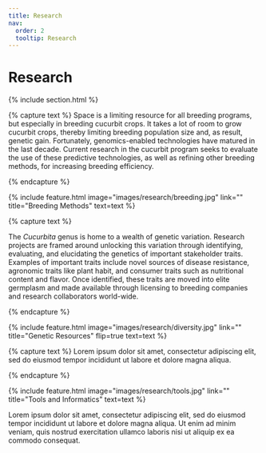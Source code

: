 ```yaml
---
title: Research
nav:
  order: 2
  tooltip: Research
---
```


# <i class="fas fa-dna"></i>Research

{% include section.html %}

{% capture text %}
Space is a limiting resource for all breeding programs, but especially in breeding cucurbit crops. 
It takes a lot of room to grow cucurbit crops, thereby limiting breeding population size and, as result, genetic gain.
Fortunately, genomics-enabled technologies have matured in the last decade.
Current research in the cucurbit program seeks to evaluate the use of these predictive technologies, as well as refining other breeding methods, for increasing breeding efficiency. 

{% endcapture %}

{%
  include feature.html
  image="images/research/breeding.jpg"
  link=""
  title="Breeding Methods"
  text=text
%}

{% capture text %}

The *Cucurbita* genus is home to a wealth of genetic variation.
Research projects are framed around unlocking this variation through identifying, evaluating, and elucidating the genetics of important stakeholder traits.
Examples of important traits include novel sources of disease resistance, agronomic traits like plant habit, and consumer traits such as nutritional content and flavor.
Once identified, these traits are moved into elite germplasm and made available through licensing to breeding companies and research collaborators world-wide.


{% endcapture %}

{%
  include feature.html
  image="images/research/diversity.jpg"
  link=""
  title="Genetic Resources"
  flip=true
  text=text
%}

{% capture text %}
Lorem ipsum dolor sit amet, consectetur adipiscing elit, sed do eiusmod tempor incididunt ut labore et dolore magna aliqua.

{% endcapture %}

{%
  include feature.html
  image="images/research/tools.jpg"
  link=""
  title="Tools and Informatics"
  text=text
%}

Lorem ipsum dolor sit amet, consectetur adipiscing elit, sed do eiusmod tempor incididunt ut labore et dolore magna aliqua.
Ut enim ad minim veniam, quis nostrud exercitation ullamco laboris nisi ut aliquip ex ea commodo consequat.



